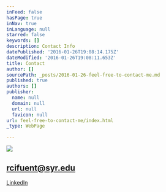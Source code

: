 ```yaml
---
inFeed: false
hasPage: true
inNav: true
inLanguage: null
starred: false
keywords: []
description: Contact Info
datePublished: '2016-01-26T19:08:14.175Z'
dateModified: '2016-01-26T19:08:11.653Z'
title: Contact
author: []
sourcePath: _posts/2016-01-26-feel-free-to-contact-me.md
published: true
authors: []
publisher:
  name: null
  domain: null
  url: null
  favicon: null
url: feel-free-to-contact-me/index.html
_type: WebPage

---
```

![](https://the-grid-user-content.s3-us-west-2.amazonaws.com/04324353-87da-49fc-b4a4-9e1efaf55a51.GIF)

## rcifuent@syr.edu

[LinkedIn][0]

[0]: https://www.linkedin.com/in/rafacifuentes